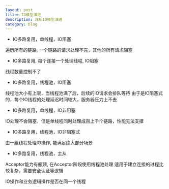 ```yaml
---
layout: post
title: IO模型演进
description: 浅析IO模型演进
category: blog
---
```


- IO多路复用，单线程，IO阻塞

遍历所有的链路, 一个链路的请求处理不完，其他的所有请求阻塞

- IO多路复用, 每个连接一个处理线程, IO阻塞

线程数量控制不了

- IO多路复用，线程池，IO阻塞

线程池大小有上限，当线程池满了后，后续的IO请求会排队等待
由于是IO阻塞式的，每个IO线程的处理延迟时间较大，服务器压力上不去

- IO多路复用，单线程，IO非阻塞

IO处理不会阻塞，但是单线程同时处理成百上千个链路，性能无法支撑

- IO多路复用，线程池，IO非阻塞式

由一组线程处理IO操作, 能满足绝大部分场景

- IO多路复用，线程池，主从

Acceptor能力有瓶颈, 在Acceptor阶段使用线程池处理
适用于建立连接的过程比较复杂，需要安全认证等逻辑

IO操作和业务逻辑操作是否在同一个线程

